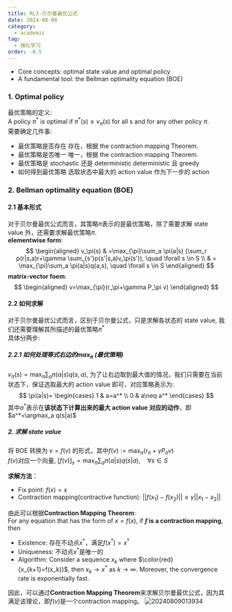 ```yaml
---
title: RL3-贝尔曼最优公式
date: 2024-08-08
category:
  - academic
tag:
  - 强化学习
order: -0.5
---
```


- Core concepts: optimal state value and optimal policy
- A fundamental tool: the Bellman optimality equation (BOE)

### 1. Optimal policy

最优策略的定义:  
A policy $\pi^*$ is optimal if $\pi^*(s)\ge v_\pi(s)$ for all s and for any other policy $\pi$.  
需要确定几件事:

- 最优策略是否存在
  存在，根据 the contraction mapping Theorem.
- 最优策略是否唯一
  唯一，根据 the contraction mapping Theorem.
- 最优策略是 stochastic 还是 deterministic
  deterministic 且 greedy
- 如何得到最优策略
  选取状态中最大的 action value 作为下一步的 action

### 2. Bellman optimality equation (BOE)

#### 2.1 基本形式

对于贝尔曼最优公式而言，其策略$\pi$表示的是最优策略，除了需要求解 state value 外，还需要求解最优策略$\pi$.  
**elementwise form**:  
$$
\begin{aligned}
  v_\pi(s) & =\max_{\pi}\sum_a \pi(a|s) (\sum_r p(r|s,a)r+\gamma \sum_{s'}p(s'|s,a)v_\pi(s')), \quad \forall s \in S \\
  & = \max_{\pi}\sum_a \pi(a|s)q(a,s), \quad \forall s \in S
\end{aligned}
$$
**matrix-vector foem**:  
$$
\begin{aligned}
  v=\max_{\pi}(r_\pi+\gamma P_\pi v) 
\end{aligned}
$$

#### 2.2 如何求解

对于贝尔曼最优公式而言，区别于贝尔曼公式，只是求解各状态的 state value, 我们还需要理解其所描述的最优策略$\pi^*$  
具体分两步:

##### 2.2.1 如何处理等式右边的$\max_\pi$ (最优策略)
  
$v_\pi(s)=\max_{\pi}\sum_a \pi(a|s)q(s,a)$, 为了让右边取到最大值的情况，我们只需要在当前状态下，保证选取最大的 action value 即可，对应策略表示为:  
$$
\pi(a|s)=
\begin{cases}
1 & a=a^*
\\
0 & a\neq a^*
\end{cases}
$$
其中$a^*$表示在**该状态下计算出来的最大 action value 对应的动作**，即$a^*=\argmax_a q(s|a)$

##### 2. 求解 state value  

将 BOE 转换为 $v=f(v)$ 的形式，其中$f(v):=\max_\pi(r_\pi+\gamma P_\pi v)$  
$f(v)$对应一个向量, $[f(v)]_s=\max_{\pi}\sum_a\pi(a|s)q(s|a),\quad \forall s \in S$  

**求解方法**：

- Fix point: $f(x)=x$
- Contraction mapping(contractive function): $||f(x_1)-f(x_2)||\le\gamma||x_1-x_2||$

由此可以根据**Contraction Mapping Theorem**:  
For any equation that has the form of $x=f(x)$, if **$f$ is a contraction mapping**, then  

- Existence: 存在不动点$x^*$，满足$f(x^*)=x^*$
- Uniqueness: 不动点$x^*$是唯一的
- Algorithm: Consider a sequence ${x_k}$ where $\color{red}{x_{k+1}=f(x_k)}$, then $x_k\rightarrow x^*$ as $k\rightarrow\infty$. Moreover, the convergence rate is exponentially fast.

因此，可以通过**Contraction Mapping Theorem**来求解贝尔曼最优公式，因为其满足该理论，即$f(v)$是一个contraction mapping。
![20240809013934](http://myimg.ekkosonya.cn/20240809013934.png)
